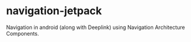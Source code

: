 # navigation-jetpack

Navigation in android (along with Deeplink) using Navigation Architecture Components.
